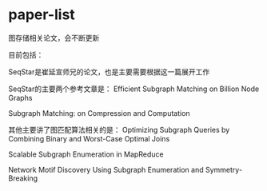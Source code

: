 # paper-list
图存储相关论文，会不断更新

目前包括：

SeqStar是崔延宣师兄的论文，也是主要需要根据这一篇展开工作

SeqStar的主要两个参考文章是：
Efficient Subgraph Matching on Billion Node Graphs

Subgraph Matching: on Compression and Computation

其他主要讲了图匹配算法相关的是：
Optimizing Subgraph Queries by Combining Binary and Worst-Case Optimal Joins

Scalable Subgraph Enumeration in MapReduce

Network Motif Discovery Using Subgraph Enumeration and Symmetry-Breaking
